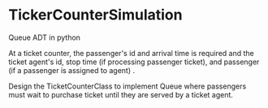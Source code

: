 # TickerCounterSimulation
Queue ADT in python 


 At a ticket counter, the passenger's id and arrival time is required and the ticket agent's id, stop time (if processing passenger ticket), and passenger (if a passenger is assigned to agent) .
 
 Design the TicketCounterClass to implement Queue where passengers must wait to purchase ticket until they are served by a ticket agent.
